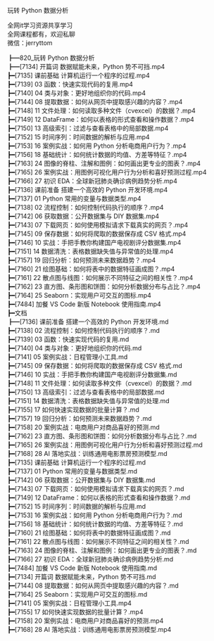 玩转 Python 数据分析

全网it学习资源共享学习<br>全网课程都有，欢迎私聊<br>微信：jerryttom<br>

┣━820_玩转 Python 数据分析<br> ┣━[7134] 开篇词 数据赋能未来，Python 势不可挡.mp4<br> ┣━[7135] 课前基础 计算机运行一个程序的过程.mp4<br> ┣━[7139] 03 函数：快速实现代码的复用.mp4<br> ┣━[7140] 04 类与对象：更好地组织你的代码.mp4<br> ┣━[7144] 08 提取数据：如何从网页中提取感兴趣的内容？.mp4<br> ┣━[7148] 11 文件处理：如何读取多种文件（cvexcel）的数据？.mp4<br> ┣━[7149] 12 DataFrame：如何以表格的形式查看和操作数据？.mp4<br> ┣━[7150] 13 高级索引：过滤与查看表格中的局部数据.mp4<br> ┣━[7152] 15 时间序列：时间数据的解析与应用.mp4<br> ┣━[7153] 16 案例实战：如何用 Python 分析电商用户行为？.mp4<br> ┣━[7156] 18 基础统计：如何统计数据的均值、方差等特征？.mp4<br> ┣━[7163] 24 图像的脊柱、注解和图例：如何画出更专业的图表？.mp4<br> ┣━[7165] 26 案例实战：用图例可视化用户行为分析和喜好预测过程.mp4<br> ┣━[7166] 27 初识 EDA：全球新冠肺炎确诊病例趋势分析.mp4<br> ┣━[7136] 课前准备 搭建一个高效的 Python 开发环境.mp4<br> ┣━[7137] 01 Python 常用的变量与数据类型.mp4<br> ┣━[7138] 02 流程控制：如何控制代码执行的顺序？.mp4<br> ┣━[7142] 06 获取数据：公开数据集与 DIY 数据集.mp4<br> ┣━[7143] 07 下载网页：如何使用模拟请求下载真实的网页？.mp4<br> ┣━[7145] 09 保存数据：如何将爬取的数据保存成 CSV 格式.mp4<br> ┣━[7146] 10 实战：手把手教你构建国产电视剧评分数据集.mp4<br> ┣━[7151] 14 数据清洗：表格数据缺失值与异常值的处理.mp4<br> ┣━[7157] 19 回归分析：如何预测未来数据趋势？.mp4<br> ┣━[7160] 21 绘图基础：如何将表中的数据特征画成图？.mp4<br> ┣━[7161] 22 散点图与线图：如何展示不同特征之间的相关性？.mp4<br> ┣━[7162] 23 直方图、条形图和饼图：如何分析数据分布与占比？.mp4<br> ┣━[7164] 25 Seaborn：实现用户可交互的图标.mp4<br> ┣━[7484] 加餐 VS Code 新版 Notebook 使用指南.mp4<br> ┣━文档<br> ┣━[7136] 课前准备 搭建一个高效的 Python 开发环境.md<br> ┣━[7138] 02 流程控制：如何控制代码执行的顺序？.md<br> ┣━[7139] 03 函数：快速实现代码的复用.md<br> ┣━[7140] 04 类与对象：更好地组织你的代码.md<br> ┣━[7141] 05 案例实战：日程管理小工具.md<br> ┣━[7145] 09 保存数据：如何将爬取的数据保存成 CSV 格式.md<br> ┣━[7146] 10 实战：手把手教你构建国产电视剧评分数据集.md<br> ┣━[7148] 11 文件处理：如何读取多种文件（cvexcel）的数据？.md<br> ┣━[7150] 13 高级索引：过滤与查看表格中的局部数据.md<br> ┣━[7151] 14 数据清洗：表格数据缺失值与异常值的处理.md<br> ┣━[7155] 17 如何快速实现数据的批量计算？.md<br> ┣━[7157] 19 回归分析：如何预测未来数据趋势？.md<br> ┣━[7158] 20 案例实战：电商用户对商品喜好的预测.md<br> ┣━[7162] 23 直方图、条形图和饼图：如何分析数据分布与占比？.md<br> ┣━[7165] 26 案例实战：用图例可视化用户行为分析和喜好预测过程.md<br> ┣━[7168] 28 AI 落地实战：训练通用电影票房预测模型.md<br> ┣━[7135] 课前基础 计算机运行一个程序的过程.md<br> ┣━[7137] 01 Python 常用的变量与数据类型.md<br> ┣━[7142] 06 获取数据：公开数据集与 DIY 数据集.md<br> ┣━[7143] 07 下载网页：如何使用模拟请求下载真实的网页？.md<br> ┣━[7149] 12 DataFrame：如何以表格的形式查看和操作数据？.md<br> ┣━[7152] 15 时间序列：时间数据的解析与应用.md<br> ┣━[7153] 16 案例实战：如何用 Python 分析电商用户行为？.md<br> ┣━[7156] 18 基础统计：如何统计数据的均值、方差等特征？.md<br> ┣━[7160] 21 绘图基础：如何将表中的数据特征画成图？.md<br> ┣━[7161] 22 散点图与线图：如何展示不同特征之间的相关性？.md<br> ┣━[7163] 24 图像的脊柱、注解和图例：如何画出更专业的图表？.md<br> ┣━[7166] 27 初识 EDA：全球新冠肺炎确诊病例趋势分析.md<br> ┣━[7484] 加餐 VS Code 新版 Notebook 使用指南.md<br> ┣━[7134] 开篇词 数据赋能未来，Python 势不可挡.md<br> ┣━[7144] 08 提取数据：如何从网页中提取感兴趣的内容？.md<br> ┣━[7164] 25 Seaborn：实现用户可交互的图标.md<br> ┣━[7141] 05 案例实战：日程管理小工具.mp4<br> ┣━[7155] 17 如何快速实现数据的批量计算？.mp4<br> ┣━[7158] 20 案例实战：电商用户对商品喜好的预测.mp4<br> ┣━[7168] 28 AI 落地实战：训练通用电影票房预测模型.mp4